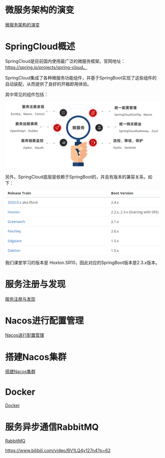 # 微服务架构的演变

[微服务架构的演变](.\微服务架构的演变)



# SpringCloud概述

SpringCloud是目前国内使用最广泛的微服务框架。官网地址：https://spring.io/projects/spring-cloud。

SpringCloud集成了各种微服务功能组件，并基于SpringBoot实现了这些组件的自动装配，从而提供了良好的开箱即用体验。

其中常见的组件包括：

![image-20210713204155887](Spring%20Cloud(%E9%BB%91%E9%A9%AC%E7%A8%8B%E5%BA%8F%E5%91%98).assets/image-20210713204155887.png)



另外，SpringCloud底层是依赖于SpringBoot的，并且有版本的兼容关系，如下：

![image-20210713205003790](Spring%20Cloud(%E9%BB%91%E9%A9%AC%E7%A8%8B%E5%BA%8F%E5%91%98).assets/image-20210713205003790.png)

我们课堂学习的版本是 Hoxton.SR10，因此对应的SpringBoot版本是2.3.x版本。



# 服务注册与发现

[服务注册与发现](.\服务注册与发现)



# Nacos进行配置管理

[Nacos进行配置管理](.\Nacos进行配置管理.md)



# 搭建Nacos集群

[搭建Nacos集群](.\搭建Nacos集群.md)



# Docker

[Docker](.\Docker.md)



# 服务异步通信RabbitMQ

[RabbitMQ](RabbitMQ.md)

https://www.bilibili.com/video/BV1LQ4y127n4?p=62
